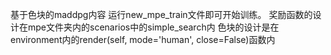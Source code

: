 基于色块的maddpg内容
运行new_mpe_train文件即可开始训练。
奖励函数的设计在mpe文件夹内的scenarios中的simple_search内
色块的设计是在environment内的render(self, mode='human', close=False)函数内